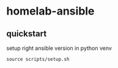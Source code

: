# homelab-ansible

## quickstart

setup right ansible version in python venv
```
source scripts/setup.sh
```

